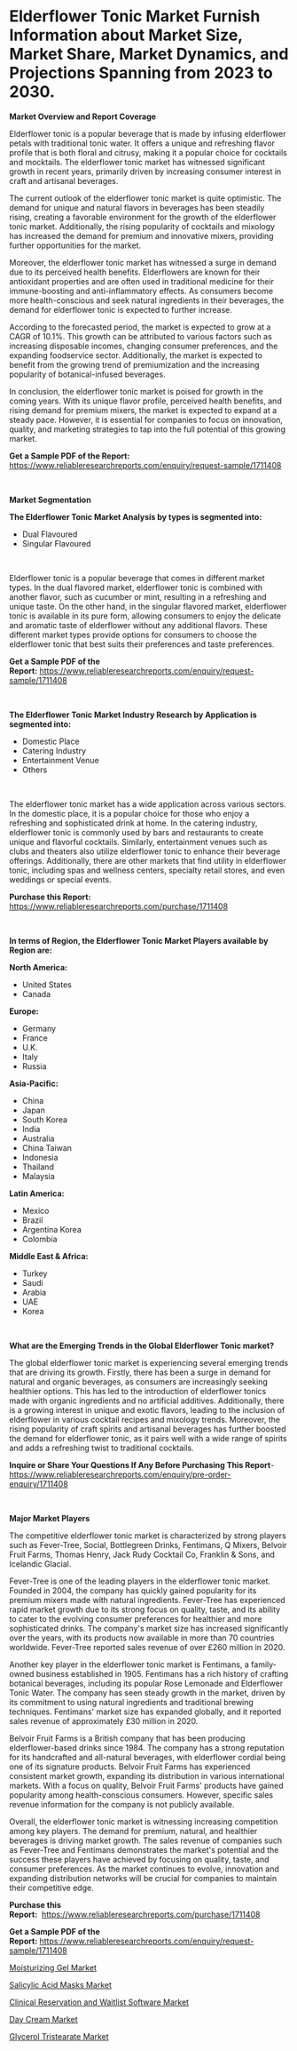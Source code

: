 <p><h1>Elderflower Tonic Market Furnish Information about Market Size, Market Share, Market Dynamics, and Projections Spanning from 2023 to 2030.</h1></p><p><strong>Market Overview and Report Coverage</strong></p>
<p><p>Elderflower tonic is a popular beverage that is made by infusing elderflower petals with traditional tonic water. It offers a unique and refreshing flavor profile that is both floral and citrusy, making it a popular choice for cocktails and mocktails. The elderflower tonic market has witnessed significant growth in recent years, primarily driven by increasing consumer interest in craft and artisanal beverages.</p><p>The current outlook of the elderflower tonic market is quite optimistic. The demand for unique and natural flavors in beverages has been steadily rising, creating a favorable environment for the growth of the elderflower tonic market. Additionally, the rising popularity of cocktails and mixology has increased the demand for premium and innovative mixers, providing further opportunities for the market.</p><p>Moreover, the elderflower tonic market has witnessed a surge in demand due to its perceived health benefits. Elderflowers are known for their antioxidant properties and are often used in traditional medicine for their immune-boosting and anti-inflammatory effects. As consumers become more health-conscious and seek natural ingredients in their beverages, the demand for elderflower tonic is expected to further increase.</p><p>According to the forecasted period, the market is expected to grow at a CAGR of 10.1%. This growth can be attributed to various factors such as increasing disposable incomes, changing consumer preferences, and the expanding foodservice sector. Additionally, the market is expected to benefit from the growing trend of premiumization and the increasing popularity of botanical-infused beverages.</p><p>In conclusion, the elderflower tonic market is poised for growth in the coming years. With its unique flavor profile, perceived health benefits, and rising demand for premium mixers, the market is expected to expand at a steady pace. However, it is essential for companies to focus on innovation, quality, and marketing strategies to tap into the full potential of this growing market.</p></p>
<p><strong>Get a Sample PDF of the Report:</strong> <a href="https://www.reliableresearchreports.com/enquiry/request-sample/1711408">https://www.reliableresearchreports.com/enquiry/request-sample/1711408</a></p>
<p>&nbsp;</p>
<p><strong>Market Segmentation</strong></p>
<p><strong>The Elderflower Tonic Market Analysis by types is segmented into:</strong></p>
<p><ul><li>Dual Flavoured</li><li>Singular Flavoured</li></ul></p>
<p>&nbsp;</p>
<p><p>Elderflower tonic is a popular beverage that comes in different market types. In the dual flavored market, elderflower tonic is combined with another flavor, such as cucumber or mint, resulting in a refreshing and unique taste. On the other hand, in the singular flavored market, elderflower tonic is available in its pure form, allowing consumers to enjoy the delicate and aromatic taste of elderflower without any additional flavors. These different market types provide options for consumers to choose the elderflower tonic that best suits their preferences and taste preferences.</p></p>
<p><strong>Get a Sample PDF of the Report:</strong>&nbsp;<a href="https://www.reliableresearchreports.com/enquiry/request-sample/1711408">https://www.reliableresearchreports.com/enquiry/request-sample/1711408</a></p>
<p>&nbsp;</p>
<p><strong>The Elderflower Tonic Market Industry Research by Application is segmented into:</strong></p>
<p><ul><li>Domestic Place</li><li>Catering Industry</li><li>Entertainment Venue</li><li>Others</li></ul></p>
<p>&nbsp;</p>
<p><p>The elderflower tonic market has a wide application across various sectors. In the domestic place, it is a popular choice for those who enjoy a refreshing and sophisticated drink at home. In the catering industry, elderflower tonic is commonly used by bars and restaurants to create unique and flavorful cocktails. Similarly, entertainment venues such as clubs and theaters also utilize elderflower tonic to enhance their beverage offerings. Additionally, there are other markets that find utility in elderflower tonic, including spas and wellness centers, specialty retail stores, and even weddings or special events.</p></p>
<p><strong>Purchase this Report:</strong>&nbsp; <a href="https://www.reliableresearchreports.com/purchase/1711408">https://www.reliableresearchreports.com/purchase/1711408</a></p>
<p>&nbsp;</p>
<p><strong>In terms of Region, the Elderflower Tonic Market Players available by Region are:</strong></p>
<p>
    <p> <strong> North America: </strong>
        <ul>
            <li>United States</li>
            <li>Canada</li>
        </ul>
        </p> 
    <p> <strong> Europe: </strong>
        <ul>
            <li>Germany</li>
            <li>France</li>
            <li>U.K.</li>
            <li>Italy</li>
            <li>Russia</li>
        </ul>
        </p> 
    <p> <strong> Asia-Pacific: </strong>
        <ul>
            <li>China</li>
            <li>Japan</li>
            <li>South Korea</li>
            <li>India</li>
            <li>Australia</li>
            <li>China Taiwan</li>
            <li>Indonesia</li>
            <li>Thailand</li>
            <li>Malaysia</li>
        </ul>
        </p> 
    <p> <strong> Latin America: </strong>
        <ul>
            <li>Mexico</li>
            <li>Brazil</li>
            <li>Argentina Korea</li>
            <li>Colombia</li>
        </ul>
        </p> 
    <p> <strong> Middle East & Africa: </strong>
        <ul>
            <li>Turkey</li>
            <li>Saudi</li>
            <li>Arabia</li>
            <li>UAE</li>
            <li>Korea</li>
        </ul>
    </p>
    </p>
<p>&nbsp;</p>
<p><strong>What are the Emerging Trends in the Global Elderflower Tonic market?</strong></p>
<p><p>The global elderflower tonic market is experiencing several emerging trends that are driving its growth. Firstly, there has been a surge in demand for natural and organic beverages, as consumers are increasingly seeking healthier options. This has led to the introduction of elderflower tonics made with organic ingredients and no artificial additives. Additionally, there is a growing interest in unique and exotic flavors, leading to the inclusion of elderflower in various cocktail recipes and mixology trends. Moreover, the rising popularity of craft spirits and artisanal beverages has further boosted the demand for elderflower tonic, as it pairs well with a wide range of spirits and adds a refreshing twist to traditional cocktails.</p></p>
<p><strong>Inquire or Share Your Questions If Any Before Purchasing This Report</strong>- <a href="https://www.reliableresearchreports.com/enquiry/pre-order-enquiry/1711408">https://www.reliableresearchreports.com/enquiry/pre-order-enquiry/1711408</a></p>
<p>&nbsp;</p>
<p><strong>Major Market Players</strong></p>
<p><p>The competitive elderflower tonic market is characterized by strong players such as Fever-Tree, Social, Bottlegreen Drinks, Fentimans, Q Mixers, Belvoir Fruit Farms, Thomas Henry, Jack Rudy Cocktail Co, Franklin & Sons, and Icelandic Glacial.</p><p>Fever-Tree is one of the leading players in the elderflower tonic market. Founded in 2004, the company has quickly gained popularity for its premium mixers made with natural ingredients. Fever-Tree has experienced rapid market growth due to its strong focus on quality, taste, and its ability to cater to the evolving consumer preferences for healthier and more sophisticated drinks. The company's market size has increased significantly over the years, with its products now available in more than 70 countries worldwide. Fever-Tree reported sales revenue of over £260 million in 2020.</p><p>Another key player in the elderflower tonic market is Fentimans, a family-owned business established in 1905. Fentimans has a rich history of crafting botanical beverages, including its popular Rose Lemonade and Elderflower Tonic Water. The company has seen steady growth in the market, driven by its commitment to using natural ingredients and traditional brewing techniques. Fentimans' market size has expanded globally, and it reported sales revenue of approximately £30 million in 2020.</p><p>Belvoir Fruit Farms is a British company that has been producing elderflower-based drinks since 1984. The company has a strong reputation for its handcrafted and all-natural beverages, with elderflower cordial being one of its signature products. Belvoir Fruit Farms has experienced consistent market growth, expanding its distribution in various international markets. With a focus on quality, Belvoir Fruit Farms' products have gained popularity among health-conscious consumers. However, specific sales revenue information for the company is not publicly available.</p><p>Overall, the elderflower tonic market is witnessing increasing competition among key players. The demand for premium, natural, and healthier beverages is driving market growth. The sales revenue of companies such as Fever-Tree and Fentimans demonstrates the market's potential and the success these players have achieved by focusing on quality, taste, and consumer preferences. As the market continues to evolve, innovation and expanding distribution networks will be crucial for companies to maintain their competitive edge.</p></p>
<p><strong>Purchase this Report:</strong>&nbsp;&nbsp;<a href="https://www.reliableresearchreports.com/purchase/1711408">https://www.reliableresearchreports.com/purchase/1711408</a></p>
<p></p>
<p><strong>Get a Sample PDF of the Report:</strong>&nbsp;<a href="https://www.reliableresearchreports.com/enquiry/request-sample/1711408">https://www.reliableresearchreports.com/enquiry/request-sample/1711408</a></p>
<p><p><a href="https://medium.com/@enosstark1905/moisturizing-gel-market-outlook-industry-overview-and-forecast-2023-to-2030-a3fc8928b3bb">Moisturizing Gel Market</a></p><p><a href="https://medium.com/@bartlakin/salicylic-acid-masks-market-the-key-to-successful-business-strategy-forecast-till-2030-9116d583398e">Salicylic Acid Masks Market</a></p><p><a href="https://github.com/GroverBarry/Market-Research-Report-List-2/blob/main/clinical-reservation-and-waitlist-software-market.md">Clinical Reservation and Waitlist Software Market</a></p><p><a href="https://medium.com/@guyskiles1918/day-cream-market-insight-market-trends-growth-forecasted-from-2023-to-2030-5fad58b01a5d">Day Cream Market</a></p><p><a href="https://medium.com/@pinkierau1998/glycerol-tristearate-market-competitive-analysis-market-trends-and-forecast-to-2030-c558f03d6948">Glycerol Tristearate Market</a></p></p>